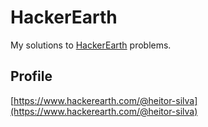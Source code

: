 # HackerEarth

My solutions to [HackerEarth](https://www.hackerearth.com/) problems.

## Profile

[https://www.hackerearth.com/@heitor-silva](https://www.hackerearth.com/@heitor-silva)
